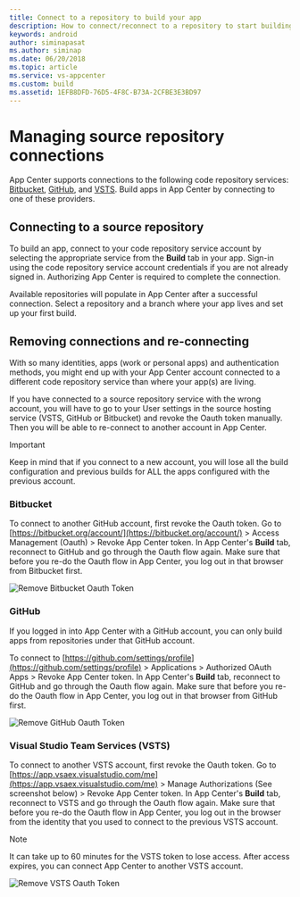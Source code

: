 ```yaml
---
title: Connect to a repository to build your app
description: How to connect/reconnect to a repository to start building your app
keywords: android
author: siminapasat
ms.author: siminap
ms.date: 06/20/2018
ms.topic: article
ms.service: vs-appcenter
ms.custom: build
ms.assetid: 1EFB8DFD-76D5-4F8C-B73A-2CFBE3E3BD97
---
```


# Managing source repository connections

App Center supports connections to the following code repository services: [Bitbucket](https://bitbucket.org/), [GitHub](https://github.com/), and [VSTS](https://visualstudio.microsoft.com/team-services/). Build apps in App Center by connecting to one of these providers.

## Connecting to a source repository

To build an app, connect to your code repository service account by selecting the appropriate service from the **Build** tab in your app. Sign-in using the code repository service account credentials if you are not already signed in. Authorizing App Center is required to complete the connection.

Available repositories will populate in App Center after a successful connection. Select a repository and a branch where your app lives and set up your first build.

## Removing connections and re-connecting

With so many identities, apps (work or personal apps) and authentication methods, you might end up with your App Center account connected to a different code repository service than where your app(s) are living.

If you have connected to a source repository service with the wrong account, you will have to go to your User settings in the source hosting service (VSTS, GitHub or Bitbucket) and revoke the Oauth token manually. Then you will be able to re-connect to another account in App Center.

> [!IMPORTANT]
> Keep in mind that if you connect to a new account, you will lose all the build configuration and previous builds for ALL the apps configured with the previous account.

### Bitbucket
To connect to another GitHub account, first revoke the Oauth token. Go to [https://bitbucket.org/account/](https://bitbucket.org/account/) > Access Management (Oauth) > Revoke App Center token. In App Center's **Build** tab, reconnect to GitHub and go through the Oauth flow again. Make sure that before you re-do the Oauth flow in App Center, you log out in that browser from Bitbucket first. 

![Remove Bitbucket Oauth Token](~/build/images/remove-bitbucket-oauth-token.jpg "Remove Bitbucket token")

### GitHub
If you logged in into App Center with a GitHub account, you can only build apps from repositories under that GitHub account.

To connect to [https://github.com/settings/profile](https://github.com/settings/profile) > Applications > Authorized OAuth Apps > Revoke App Center token. In App Center's **Build** tab, reconnect to GitHub and go through the Oauth flow again. Make sure that before you re-do the Oauth flow in App Center, you log out in that browser from GitHub first.

![Remove GitHub Oauth Token](~/build/images/remove-github-oauth-token.jpg "Remove GitHub token")
### Visual Studio Team Services (VSTS)
To connect to another VSTS account, first revoke the Oauth token. Go to [https://app.vsaex.visualstudio.com/me](https://app.vsaex.visualstudio.com/me) > Manage Authorizations (See screenshot below) > Revoke App Center token. In App Center's **Build** tab, reconnect to VSTS and go through the Oauth flow again. Make sure that before you re-do the Oauth flow in App Center, you log out in the browser from the identity that you used to connect to the previous VSTS account.

> [!NOTE]
> It can take up to 60 minutes for the VSTS token to lose access. After access expires, you can connect App Center to another VSTS account.

![Remove VSTS Oauth Token](~/build/images/remove-vsts-oauth-token.jpg "Remove VSTS token")

[remove-vsts-oauth-token]: ~/build/images/remove-vsts-oauth-token.jpg "Remove VSTS token"
[remove-github-oauth-token]: ~/build/images/remove-github-oauth-token.jpg "Remove GitHub token"
[remove-bitbucket-oauth-token]: ~/build/images/remove-bitbucket-oauth-token.jpg "Remove Bitbucket token"


